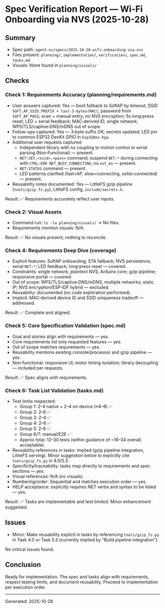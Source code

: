 # Spec Verification Report — Wi‑Fi Onboarding via NVS (2025-10-28)

## Summary
- Spec path: `agent-os/specs/2025-10-28-wifi-onboarding-via-nvs`
- Files present: `planning/`, `implementation/`, `verification/`, `spec.md`, `tasks.md`
- Visuals: None found in `planning/visuals/`

## Checks

### Check 1: Requirements Accuracy (planning/requirements.md)
- User answers captured: Yes — boot fallback to SoftAP by timeout; SSID `SOFT_AP_SSID_PREFIX + last-3-bytes(MAC)`; password from `SOFT_AP_PASS`; scan + manual entry; no NVS encryption; 5s long‑press reset; LED + serial feedback; MAC‑derived ID; single network; WPS/TLS/captive‑DNS/mDNS out of scope.
- Follow-ups captured: Yes — 3‑byte suffix OK; secrets updated; LED pin to common ESP32 DevKit GPIO in `Esp32Dev.hpp`.
- Additional user requests captured:
  - Independent library with no coupling to motion control or serial parsing (Non‑Functional) — present.
  - `NET:SET,<ssid>,<pass>` command; suspend `NET:*` during connecting with `CTRL:ERR NET_BUSY_CONNECTING`; no `est_ms` — present.
  - `NET:STATUS` command — present.
  - LED patterns clarified (fast=AP, slow=connecting, solid=connected) — present.
- Reusability notes documented: Yes — LittleFS gzip pipeline (`tools/gzip_fs.py`), LittleFS config, `include/secrets.h`.

Result: ✅ Requirements accurately reflect user inputs.

### Check 2: Visual Assets
- Command run: `ls -la planning/visuals/` → No files.
- Requirements mention visuals: N/A.

Result: ✅ No visuals present; nothing to reconcile.

### Check 4: Requirements Deep Dive (coverage)
- Explicit features: SoftAP onboarding; STA fallback; NVS persistence; serial `NET:*`; LED feedback; long‑press reset — covered.
- Constraints: single network; plaintext NVS; Arduino core; gzip pipeline; responsive portal — covered.
- Out of scope: WPS/TLS/captive‑DNS/mDNS; multiple networks; static IP; NVS encryption/ESP‑IDF hybrid — excluded.
- Reusability: documented (no code exploration performed).
- Implicit: MAC‑derived device ID and SSID uniqueness tradeoff — addressed.

Result: ✅ Complete and aligned.

### Check 5: Core Specification Validation (spec.md)
- Goal and stories align with requirements — yes.
- Core requirements list only requested features — yes.
- Out of scope matches requirements — yes.
- Reusability mentions existing console/processor and gzip pipeline — yes.
- Non‑functional: responsive UI; motor timing isolation; library decoupling — included per requests.

Result: ✅ Spec aligns with requirements.

### Check 6: Task List Validation (tasks.md)
- Test limits respected:
  - Group 1: 2–4 native + 2–4 on‑device (≈4–8) ✅
  - Group 2: 2–6 ✅
  - Group 3: 2–4 ✅
  - Group 4: 2–6 ✅
  - Group 5: 2–6 ✅
  - Group 6/7: manual/E2E ✅
  - Approx total: 12–30 tests (within guidance of ~16–34 overall; acceptable).
- Reusability references in tasks: implied (gzip pipeline integration, LittleFS serving). Minor suggestion below to explicitly cite `tools/gzip_fs.py` in 4.0/5.3.
- Specificity/traceability: tasks map directly to requirements and spec sections — yes.
- Visual references: N/A (no visuals).
- Numbering/order: Sequential and matches execution order — yes.
- HELP acceptance: explicitly requires NET verbs and syntax to be listed — yes.

Result: ✅ Tasks are implementable and test‑limited. Minor enhancement suggested.

## Issues
- Minor: Make reusability explicit in tasks by referencing `tools/gzip_fs.py` in Task 4.0 or Task 5.3 (currently implied by “Build pipeline integration”).

No critical issues found.

## Conclusion
Ready for implementation. The spec and tasks align with requirements, respect testing limits, and document reusability. Proceed to implementation per execution order.

***

Generated: 2025-10-28
